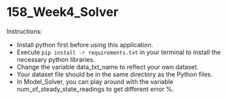 # 158_Week4_Solver

Instructions:
- Install python first before using this application.
- Execute `pip install -r requirements.txt` in your terminal to install the necessary python libraries.
- Change the variable data_txt_name to reflect your own dataset.
- Your dataset file should be in the same directory as the Python files.
- In Model_Solver, you can play around with the variable num_of_steady_state_readings to get different error %.
